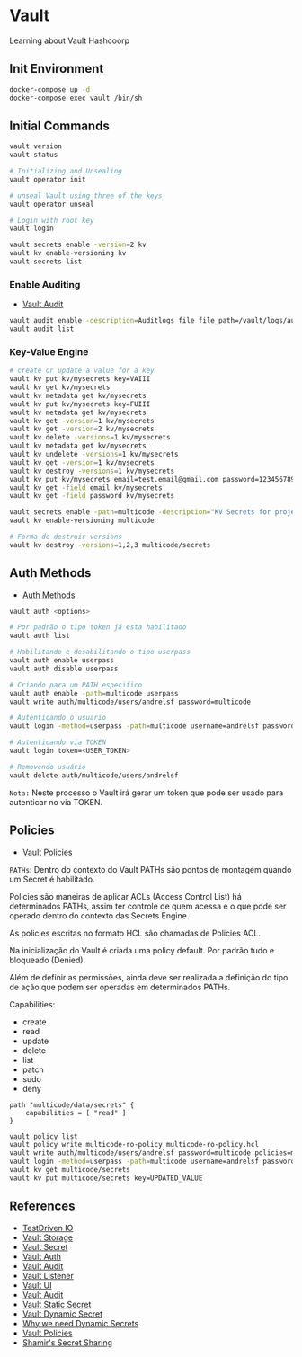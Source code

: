 # Vault

Learning about Vault Hashcoorp

## Init Environment

```bash
docker-compose up -d
docker-compose exec vault /bin/sh
```

## Initial Commands

```bash
vault version
vault status

# Initializing and Unsealing
vault operator init

# unseal Vault using three of the keys
vault operator unseal

# Login with root key
vault login

vault secrets enable -version=2 kv
vault kv enable-versioning kv
vault secrets list
```

### Enable Auditing

- [Vault Audit](https://www.vaultproject.io/docs/audit)

```bash
vault audit enable -description=Auditlogs file file_path=/vault/logs/audit.logs
vault audit list
```

### Key-Value Engine

```bash
# create or update a value for a key
vault kv put kv/mysecrets key=VAIII
vault kv get kv/mysecrets
vault kv metadata get kv/mysecrets
vault kv put kv/mysecrets key=FUIII
vault kv metadata get kv/mysecrets
vault kv get -version=1 kv/mysecrets
vault kv get -version=2 kv/mysecrets
vault kv delete -versions=1 kv/mysecrets
vault kv metadata get kv/mysecrets
vault kv undelete -versions=1 kv/mysecrets
vault kv get -version=1 kv/mysecrets
vault kv destroy -versions=1 kv/mysecrets
vault kv put kv/mysecrets email=test.email@gmail.com password=123456789
vault kv get -field email kv/mysecrets
vault kv get -field password kv/mysecrets

vault secrets enable -path=multicode -description="KV Secrets for project multicode" -version=2 kv
vault kv enable-versioning multicode

# Forma de destruir versions
vault kv destroy -versions=1,2,3 multicode/secrets
```

## Auth Methods

* [Auth Methods](https://www.vaultproject.io/docs/auth)

```bash
vault auth <options>

# Por padrão o tipo token já esta habilitado
vault auth list

# Habilitando e desabilitando o tipo userpass
vault auth enable userpass
vault auth disable userpass

# Criando para um PATH especifico
vault auth enable -path=multicode userpass
vault write auth/multicode/users/andrelsf password=multicode

# Autenticando o usuario
vault login -method=userpass -path=multicode username=andrelsf password=multicode

# Autenticando via TOKEN
vault login token=<USER_TOKEN>

# Removendo usuário
vault delete auth/multicode/users/andrelsf
```

`Nota:` Neste processo o Vault irá gerar um token que pode ser usado para autenticar no via TOKEN.

## Policies

* [Vault Policies](https://learn.hashicorp.com/tutorials/vault/policies)

`PATHs`: Dentro do contexto do Vault PATHs são pontos de montagem quando um Secret é habilitado.

Policies são maneiras de aplicar ACLs (Access Control List) há determinados PATHs, assim ter controle de quem acessa e o que pode ser operado dentro do contexto das Secrets Engine.

As policies escritas no formato HCL são chamadas de Policies ACL.

Na inicialização do Vault é criada uma policy default. Por padrão tudo e bloqueado (Denied).

Além de definir as permissões, ainda deve ser realizada a definição do tipo de ação que podem ser operadas em determinados PATHs.

Capabilities:
- create
- read
- update
- delete
- list
- patch
- sudo
- deny


```hcl
path "multicode/data/secrets" {
    capabilities = [ "read" ]
}
```

```bash
vault policy list
vault policy write multicode-ro-policy multicode-ro-policy.hcl
vault write auth/multicode/users/andrelsf password=multicode policies=multicode-ro-policy
vault login -method=userpass -path=multicode username=andrelsf password=multicode
vault kv get multicode/secrets
vault kv put multicode/secrets key=UPDATED_VALUE
```

## References

* [TestDriven IO](https://testdriven.io/blog/managing-secrets-with-vault-and-consul/)
* [Vault Storage](https://www.vaultproject.io/docs/configuration/storage/index.html)
* [Vault Secret](https://www.vaultproject.io/docs/secrets/index.html)
* [Vault Auth](https://www.vaultproject.io/docs/auth/index.html)
* [Vault Audit](https://www.vaultproject.io/docs/auth/index.html)
* [Vault Listener](https://www.vaultproject.io/docs/configuration/listener/tcp.html)
* [Vault UI](https://www.vaultproject.io/docs/configuration/ui/index.html)
* [Vault Audit](https://www.vaultproject.io/docs/audit/index.html)
* [Vault Static Secret](https://www.vaultproject.io/guides/secret-mgmt/static-secrets.html)
* [Vault Dynamic Secret](https://www.vaultproject.io/intro/getting-started/dynamic-secrets.html)
* [Why we need Dynamic Secrets](https://www.hashicorp.com/blog/why-we-need-dynamic-secrets)
* [Vault Policies](https://www.vaultproject.io/docs/concepts/policies.html#root-policy)
* [Shamir's Secret Sharing](https://en.wikipedia.org/wiki/Shamir's_Secret_Sharing)